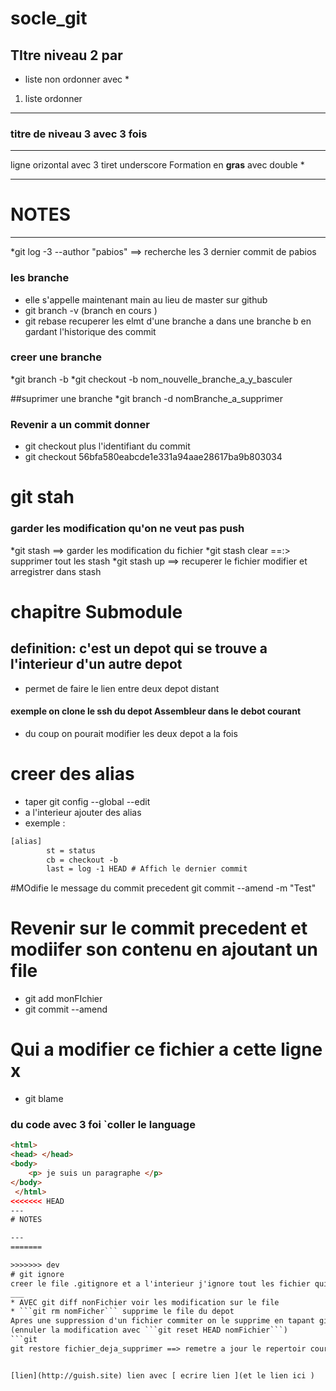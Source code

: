   # socle_git
## TItre niveau 2 par #
* liste non ordonner avec *

1. liste ordonner 

---
### titre de niveau 3 avec 3 fois #
___
 ligne orizontal avec 3 tiret underscore
Formation en **gras** avec double *

---
# NOTES

---
*git log -3 --author "pabios" ==> recherche les 3 dernier commit de pabios

### les branche
* elle s'appelle maintenant main au lieu de master sur github
* git branch -v (branch en cours )
* git rebase recuperer les elmt d'une branche a dans une branche b en gardant l'historique des commit

### creer une branche 
*git branch -b 
*git checkout -b nom_nouvelle_branche_a_y_basculer

##suprimer une branche 
*git branch -d nomBranche_a_supprimer

### Revenir a un commit donner
* git checkout plus l'identifiant du commit 
* git checkout 56bfa580eabcde1e331a94aae28617ba9b803034

# git stah 
### garder les modification qu'on ne veut pas push
*git stash  ==> garder les modification du fichier
*git stash clear ==:> supprimer tout les stash
*git stash up ==> recuperer le fichier modifier et arregistrer dans stash


# chapitre Submodule
## definition: c'est un depot qui se trouve a l'interieur d'un autre depot 
* permet de faire le lien entre deux depot distant 
#### exemple on clone le ssh du depot Assembleur dans le debot courant 
* du coup on pourait modifier les deux depot a la fois 


# creer des alias
* taper git config --global --edit
* a l'interieur ajouter des alias 
* exemple :
```html
[alias]
        st = status
        cb = checkout -b
        last = log -1 HEAD # Affich le dernier commit


```

#MOdifie le message du commit precedent
git commit --amend -m "Test"

# Revenir sur le commit precedent et modiifer son contenu en ajoutant un file
* git add monFIchier
* git commit --amend

# Qui a modifier ce fichier a cette ligne x
* git blame


### du code avec 3 foi  `coller  le language 
```html
<html>
<head> </head>
<body>
	<p> je suis un paragraphe </p>
</body>
 </html>
<<<<<<< HEAD
---
# NOTES

---
=======

>>>>>>> dev
# git ignore
creer le file .gitignore et a l'interieur j'ignore tout les fichier qui se termine par .py avec *.py
___
* AVEC git diff nonFichier voir les modification sur le file
* ```git rm nomFicher``` supprime le file du depot 
Apres une suppression d'un fichier commiter on le supprime en tapant git rm nomFichier
(ennuler la modification avec ```git reset HEAD nomFichier```)
```git 
git restore fichier_deja_supprimer ==> remetre a jour le repertoir courant


[lien](http://guish.site) lien avec [ ecrire lien ](et le lien ici )
